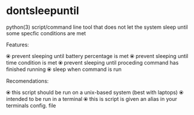 # dontsleepuntil
python(3) script/command line tool that does not let the system sleep until some specfic conditions are met

Features:

  ⦿ prevent sleeping until battery percentage is met
  ⦿ prevent sleeping until time condition is met
  ⦿ prevent sleeping until proceding command has finished running
  ⦿ sleep when command is run

Recomendations:
  
  ⦿ this script should be run on a unix-based system (best with laptops)
  ⦿ intended to be run in a terminal 
  ⦿ this is script is given an alias in your terminals config. file 
